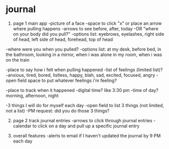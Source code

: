 journal
=======

1. page 1 main app
  -picture of a face
    -space to click "x" or place an arrow where pulling happens
    -arrows to see before, after, today
  -OR "where on your body did you pull?"
    -options list: eyebrows, eyelashes, right side of head, left side of head, forehead, top of head

  -where were you when you pulled?
    -options list: at my desk, before bed, in the bathroom, looking in a mirror, when i was alone in my room, when i was on the train

  -place to say how i felt when pulling happened
     -list of feelings (limited list)?
        -anxious, tired, bored, listless, happy, blah, sad, excited, focused, angry
     -open field space to put whatever feelings i'm feeling?
  
  -place to track when it happened
      -digital time? like 3:30 pm
      -time of day? morning, afternoon, night
  
  -3 things I will do for myself each day
      -open field to list 3 things (not limited, not a list)
  -PM request: did you do those 3 things?

2. page 2 track journal entries
  -arrows to click through journal entries
  -calendar to click on a day and pull up a specific journal entry

3. overall features
-alerts to email if I haven't updated the journal by 9 PM each day